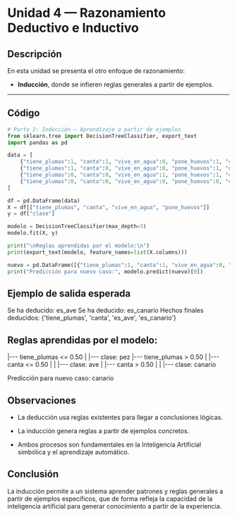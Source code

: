 # Unidad 4 — Razonamiento Deductivo e Inductivo

## Descripción
En esta unidad se presenta el otro enfoque de razonamiento:  
- **Inducción**, donde se infieren reglas generales a partir de ejemplos.

---

## Código 
```python
# Parte 2: Inducción — Aprendizaje a partir de ejemplos
from sklearn.tree import DecisionTreeClassifier, export_text
import pandas as pd

data = [
    {"tiene_plumas":1, "canta":1, "vive_en_agua":0, "pone_huevos":1, "clase":"canario"},
    {"tiene_plumas":1, "canta":0, "vive_en_agua":0, "pone_huevos":1, "clase":"ave"},
    {"tiene_plumas":0, "canta":0, "vive_en_agua":1, "pone_huevos":1, "clase":"pez"},
    {"tiene_plumas":0, "canta":0, "vive_en_agua":0, "pone_huevos":0, "clase":"mamifero"}
]

df = pd.DataFrame(data)
X = df[["tiene_plumas", "canta", "vive_en_agua", "pone_huevos"]]
y = df["clase"]

modelo = DecisionTreeClassifier(max_depth=3)
modelo.fit(X, y)

print("\nReglas aprendidas por el modelo:\n")
print(export_text(modelo, feature_names=list(X.columns)))

nuevo = pd.DataFrame([{"tiene_plumas":1, "canta":1, "vive_en_agua":0, "pone_huevos":1}])
print("Predicción para nuevo caso:", modelo.predict(nuevo)[0])
```
## Ejemplo de salida esperada
Se ha deducido: es_ave
Se ha deducido: es_canario
Hechos finales deducidos: {'tiene_plumas', 'canta', 'es_ave', 'es_canario'}

## Reglas aprendidas por el modelo:
|--- tiene_plumas <= 0.50
|   |--- clase: pez
|--- tiene_plumas >  0.50
|   |--- canta <= 0.50
|   |   |--- clase: ave
|   |--- canta >  0.50
|   |   |--- clase: canario

Predicción para nuevo caso: canario

## Observaciones

- La deducción usa reglas existentes para llegar a conclusiones lógicas.

- La inducción genera reglas a partir de ejemplos concretos.

- Ambos procesos son fundamentales en la Inteligencia Artificial simbólica y el aprendizaje automático.

## Conclusión
La inducción permite a un sistema aprender patrones y reglas generales a partir de ejemplos específicos, que de forma refleja la capacidad de la inteligencia artificial para generar conocimiento a partir de la experiencia.